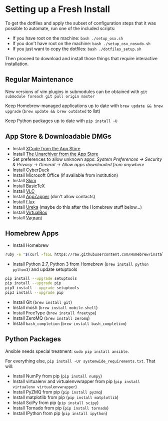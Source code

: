 # Setting up a Fresh Install

To get the dotfiles and apply the subset of configuration steps that it was possible to automate, run one of the included scripts:

  * If you have root on the machine: `bash ./setup_osx.sh`
  * If you don't have root on the machine: `bash ./setup_osx_nosudo.sh`
  * If you just want to copy the dotfiles: `bash ./dotfiles_setup.sh`

Then proceed to download and install those things that require interactive installation.

## Regular Maintenance

New versions of vim plugins in submodules can be obtained with `git submodule foreach git pull origin master`

Keep Homebrew-managed applications up to date with `brew update && brew upgrade` (`brew update && brew outdated` to list)

Keep Python packages up to date with `pip install -U`

## App Store & Downloadable DMGs

  - Install [XCode from the App Store](https://developer.apple.com/xcode/downloads/)
  - Install [The Unarchiver from the App Store](https://itunes.apple.com/app/the-unarchiver/id425424353)
  - Set preferences to allow unknown apps: *System Preferences -> Security & Privacy -> General -> Allow apps downloaded from anywhere*
  - Install [CyberDuck](http://cyberduck.ch)
  - Install Microsoft Office (if available from institution)
  - Install [Skim](http://skim-app.sourceforge.net)
  - Install [BasicTeX](https://tug.org/mactex/morepackages.html)
  - Install [VLC](http://videolan.org)
  - Install [AppZapper](http://appzapper.com) (don't allow contacts)
  - Install [f.lux](http://justgetflux.com) 
  - Install [Ureka](http://ssb.stsci.edu/ureka/) (maybe do this after the Homebrew stuff below...)
  - Install [VirtualBox](https://www.virtualbox.org/wiki/Downloads)
  - Install [Vagrant](http://www.vagrantup.com/downloads.html)

## Homebrew Apps

  - Install Homebrew
```bash
ruby -e "$(curl -fsSL https://raw.githubusercontent.com/Homebrew/install/master/install)"
```
  - Install Python 2.7, Python 3 from Homebrew (`brew install python python3`) and update setuptools
```bash
pip install --upgrade setuptools
pip install --upgrade pip
pip3 install --upgrade setuptools
pip3 install --upgrade pip
```
  - Install Git (`brew install git`)
  - Install mosh (`brew install mobile-shell`)
  - Install FreeType (`brew install freetype`)
  - Install ZeroMQ (`brew install zeromq`)
  - Install `bash_completion` (`brew install bash_completion`)

## Python Packages

Ansible needs special treatment: `sudo pip install ansible`.

For everything else, `pip install -Ur systemwide_requirements.txt`. That will:

  - Install NumPy from pip (`pip install numpy`)
  - Install virtualenv and virtualenvwrapper from pip (`pip install virtualenv virtualenvwrapper`)
  - Install PyZMQ from pip (`pip install pyzmq`)
  - Install matplotlib from pip (`pip install matplotlib`)
  - Install SciPy from pip (`pip install scipy`)
  - Install Tornado from pip (`pip install tornado`)
  - Install IPython from pip (`pip install ipython`)
